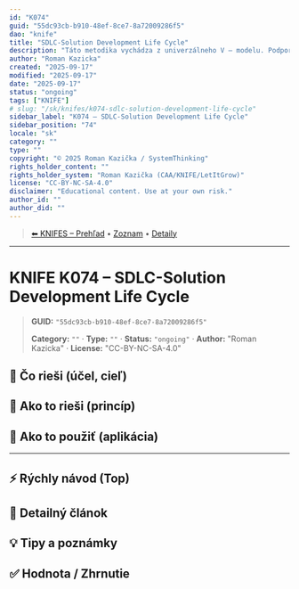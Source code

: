 ```yaml
---
id: "K074"
guid: "55dc93cb-b910-48ef-8ce7-8a72009286f5"
dao: "knife"
title: "SDLC-Solution Development Life Cycle"
description: "Táto metodika vychádza z univerzálneho V – modelu. Podporuje princíly vuizuálneho manažmentu v rámci celého ťivotného cyklu riešení. To záhŕňa desiatky rolí a stovky rolí v rátane zákazníka, dodávateľa, subdodávateľov, a podnikateľského prostredia, regulátorov, zákonov, politickej situácie"
author: "Roman Kazicka"
created: "2025-09-17"
modified: "2025-09-17"
date: "2025-09-17"
status: "ongoing"
tags: ["KNIFE"]
# slug: "/sk/knifes/k074-sdlc-solution-development-life-cycle"
sidebar_label: "K074 – SDLC-Solution Development Life Cycle"
sidebar_position: "74"
locale: "sk"
category: ""
type: ""
copyright: "© 2025 Roman Kazička / SystemThinking"
rights_holder_content: ""
rights_holder_system: "Roman Kazička (CAA/KNIFE/LetItGrow)"
license: "CC-BY-NC-SA-4.0"
disclaimer: "Educational content. Use at your own risk."
author_id: ""
author_did: ""
---
```

<!-- body:start -->

<!-- nav:knifes -->
> [⬅ KNIFES – Prehľad](../overview.md) • [Zoznam](../KNIFE_Overview_List.md) • [Detaily](../KNIFE_Overview_Details.md)
---
# KNIFE K074 – SDLC-Solution Development Life Cycle
<!-- fm-visible: start -->

> **GUID:** `"55dc93cb-b910-48ef-8ce7-8a72009286f5"`
>   
> **Category:** `""` · **Type:** `""` · **Status:** `"ongoing"` · **Author:** "Roman Kazicka" · **License:** "CC-BY-NC-SA-4.0"
<!-- fm-visible: end -->


## 🎯 Čo rieši (účel, cieľ)

## 🧩 Ako to rieši (princíp)

## 🧪 Ako to použiť (aplikácia)

---

## ⚡ Rýchly návod (Top)

## 📜 Detailný článok

## 💡 Tipy a poznámky

## ✅ Hodnota / Zhrnutie
